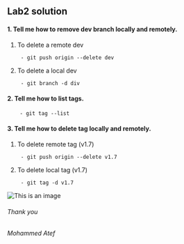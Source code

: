 ## Lab2 solution
#### 1. Tell me how to remove dev branch locally and remotely.
1. To delete a remote dev 

        - git push origin --delete dev

2. To delete a local dev

        - git branch -d div

#### 2. Tell me how to list tags.​
        - git tag --list

#### 3. Tell me how to delete tag locally and remotely.   
1. To delete remote tag​ (v1.7)

        - git push origin --delete v1.7

1. To delete local tag (v1.7)

        - git tag -d v1.7

![This is an image](https://myoctocat.com/assets/images/base-octocat.svg)

###### Thank you
###### Mohammed Atef